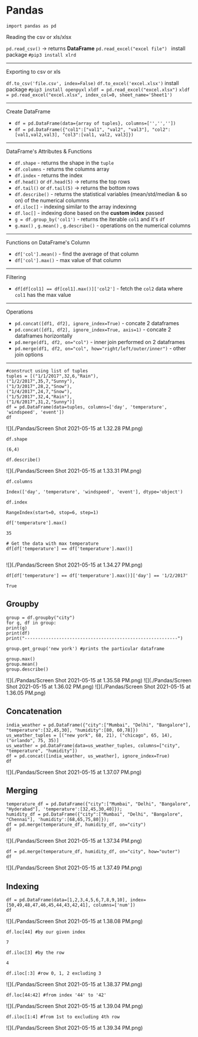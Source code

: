 # Pandas

`import pandas as pd`

Reading the csv or xls/xlsx

`pd.read_csv()`   -> returns **DataFrame**
`pd.read_excel("excel file") ` install package `#pip3 install xlrd`

---

Exporting to csv or xls

`df.to_csv('file.csv', index=False)`
`df.to_excel('excel.xlsx')` install package  `#pip3 install openpyxl`
`xldf = pd.read_excel("excel.xlsx")`
`xldf = pd.read_excel("excel.xlsx", index_col=0, sheet_name='Sheet1')`

---

Create DataFrame

- `df = pd.DataFrame(data={array of tuples}, columns=['','',''])`
- `df = pd.DataFrame({"col1":["val1", "val2", "val3"], "col2":[val1,val2,val3], "col3":[val1, val2, val3]})`

---

DataFrame's Attributes & Functions

- `df.shape` - returns the shape in the `tuple`
- `df.columns` - returns the columns array
- `df.index` - returns the index
- `df.head()` or `df.head(5)` -> returns the top rows
- `df.tail()` or `df.tail(5)` -> returns the bottom rows
- `df.describe()` - returns the statistical variables (mean/std/median & so on) of the numerical columnns
- `df.iloc[]` - indexing similar to the array indexinng
- `df.loc[]` - indexing done based on the **custom index** passed
- `g = df.group_by('col1')` - returns the iterable `col1` and it's `df`
- `g.max()` , `g.mean()` , `g.describe()` - operations on the numerical columns

---

Functions on DataFrame's Column

- `df['col'].mean()` - find the average of that column
- `df['col'].max()` - max value of that column

---

Filtering

- `df[df[col1] == df[col1].max()]['col2']` - fetch the `col2` data where `col1` has the max value

---
Operations

- `pd.concat([df1, df2], ignore_index=True)` - concate 2 dataframes
- `pd.concat([df1, df2], ignore_index=True, axis=1)` - concate 2 dataframes horizontally
- `pd.merge(df1, df2, on="col")` - inner join performed on 2 dataframes
- `pd.merge(df1, df2, on="col", how="right/left/outer/inner")` - other join options

---

```
#construct using list of tuples
tuples = [("1/1/2017",32,6,"Rain"),
("1/2/2017",35,7,"Sunny"),
("1/3/2017",28,2,"Snow"),
("1/4/2017",24,7,"Snow"),
("1/5/2017",32,4,"Rain"),
("1/6/2017",31,2,"Sunny")]
df = pd.DataFrame(data=tuples, columns=['day', 'temperature', 'windspeed', 'event'])
df
```
![](./Pandas/Screen Shot 2021-05-15 at 1.32.28 PM.png)

```
df.shape

(6,4)
```

```
df.describe()
```
![](./Pandas/Screen Shot 2021-05-15 at 1.33.31 PM.png)

```
df.columns

Index(['day', 'temperature', 'windspeed', 'event'], dtype='object')
```

```
df.index

RangeIndex(start=0, stop=6, step=1)
```

```
df['temperature'].max()

35
```

```
# Get the data with max temperature
df[df['temperature'] == df['temperature'].max()]


```
![](./Pandas/Screen Shot 2021-05-15 at 1.34.27 PM.png)

```
df[df['temperature'] == df['temperature'].max()]['day'] == '1/2/2017'

True
```

## Groupby
```
group = df.groupby("city")
for g, df in group:
print(g)
print(df)
print("----------------------------------------------------------")
```
```
group.get_group('new york') #prints the particular dataframe
```

```
group.max()
group.mean()
group.describe()
```
![](./Pandas/Screen Shot 2021-05-15 at 1.35.58 PM.png)
![](./Pandas/Screen Shot 2021-05-15 at 1.36.02 PM.png)
![](./Pandas/Screen Shot 2021-05-15 at 1.36.05 PM.png)

## Concatenation
```
india_weather = pd.DataFrame({"city":["Mumbai", "Delhi", "Bangalore"], "temperature":[32,45,30], "humidity":[80, 60,78]})
us_weather_tuples = [("new york", 68, 21), ("chicago", 65, 14), ("orlando", 75, 35)]
us_weather = pd.DataFrame(data=us_weather_tuples, columns=["city", "temperature", "humidity"])
df = pd.concat([india_weather, us_weather], ignore_index=True)
df
```
![](./Pandas/Screen Shot 2021-05-15 at 1.37.07 PM.png)

## Merging
```
temperature_df = pd.DataFrame({"city":["Mumbai", "Delhi", "Bangalore", "Hyderabad"], 'temperature':[32,45,30,40]});
humidity_df = pd.DataFrame({"city":["Mumbai", "Delhi", "Bangalore", "Chennai"], 'humidity':[68,65,75,80]});
df = pd.merge(temperature_df, humidity_df, on="city")
df
```
![](./Pandas/Screen Shot 2021-05-15 at 1.37.34 PM.png)

```
df = pd.merge(temperature_df, humidity_df, on="city", how="outer")
df
```
![](./Pandas/Screen Shot 2021-05-15 at 1.37.49 PM.png)

## Indexing
```
df = pd.DataFrame(data=[1,2,3,4,5,6,7,8,9,10], index=[50,49,48,47,46,45,44,43,42,41], columns=['num'])
df
```
![](./Pandas/Screen Shot 2021-05-15 at 1.38.08 PM.png)

```
df.loc[44] #by our given index

7
```

```
df.iloc[3] #by the row

4
```

```
df.iloc[:3] #row 0, 1, 2 excluding 3
```
![](./Pandas/Screen Shot 2021-05-15 at 1.38.37 PM.png)

```
df.loc[44:42] #from index '44' to '42'
```
![](./Pandas/Screen Shot 2021-05-15 at 1.39.04 PM.png)

```
df.iloc[1:4] #from 1st to excluding 4th row
```
![](./Pandas/Screen Shot 2021-05-15 at 1.39.34 PM.png)
